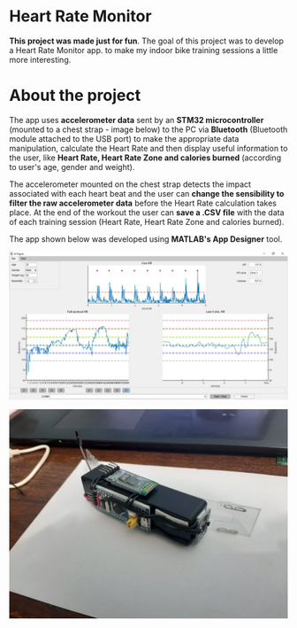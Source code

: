 # Heart Rate Monitor

**This project was made just for fun**. The goal of this project was to develop a Heart Rate Monitor app. to make my indoor bike training sessions a little more interesting. 

# About the project

The app uses **accelerometer data** sent by an **STM32 microcontroller** (mounted to a chest strap - image below) to the PC via **Bluetooth** (Bluetooth module attached to the USB port) to make the appropriate data manipulation, calculate the Heart Rate and then display useful information to the user, like **Heart Rate, Heart Rate Zone and calories burned** (according to user's age, gender and weight). 

The accelerometer mounted on the chest strap detects the impact associated with each heart beat and the user can **change the sensibility to filter the raw accelerometer data** before the Heart Rate calculation takes place. At the end of the workout the user can **save a .CSV file** with the data of each training session (Heart Rate, Heart Rate Zone and calories burned). 

The app shown below was developed using **MATLAB's App Designer** tool.


![Preview-Screens](https://github.com/patrickmetzner/HeartRateMonitor/blob/master/app.jpeg)

![Preview-Screens](https://github.com/patrickmetzner/HeartRateMonitor/blob/master/ChestStrap.jpeg)
 